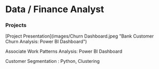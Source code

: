 # Data / Finance Analyst

### Projects

[Project Presentation](images/Churn Dashboard.jpeg "Bank Customer Churn Analysis: Power BI Dashboard")



Associate Work Patterns Analysis: Power BI Dashboard

Customer Segmentation : Python, Clustering
